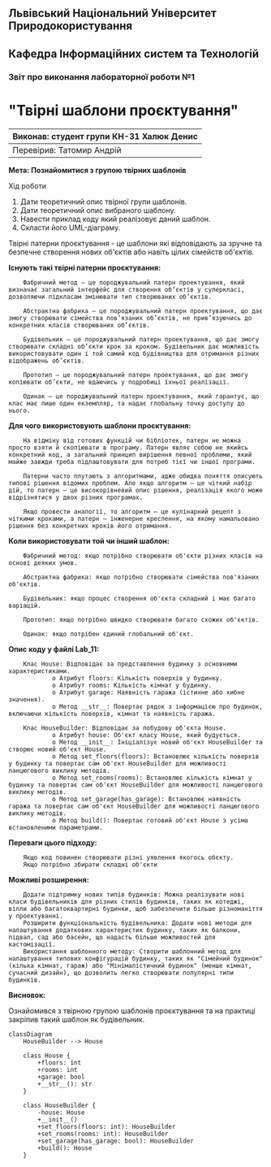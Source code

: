 ## Львівський Національний Університет Природокористування
## Кафедра Інформаційних систем та Технологій



### Звіт про виконання лабораторної роботи №1
# "Твірні шаблони проєктування"



| Виконав: студент групи КН-31 Халюк Денис |
|------------------------------------------|
| Перевірив: Татомир Андрій                |




**Мета: Познайомитися з групою твірних шаблонів**


Хід роботи

1. Дати теоретичний опис твірної групи шаблонів.
2. Дати теоретичний опис вибраного шаблону.
3. Навести приклад коду який реалізовує даний шаблон.
4. Скласти його UML-діаграму.

Твірні патерни проєктування - це шаблони які відповідають за зручне та безпечне створення нових об'єктів або навіть цілих сімейств об'єктів.

**Існують такі твірні патерни проєктування:**

    	Фабричний метод — це породжувальний патерн проектування, який визначає загальний інтерфейс для створення об’єктів у суперкласі, дозволяючи підкласам змінювати тип створюваних об’єктів.

    	Абстрактна фабрика — це породжувальний патерн проектування, що дає змогу створювати сімейства пов’язаних об’єктів, не прив’язуючись до конкретних класів створюваних об’єктів.

    	Будівельник — це породжувальний патерн проектування, що дає змогу створювати складні об’єкти крок за кроком. Будівельник дає можливість використовувати один і той самий код будівництва для отримання різних відображень об’єктів.

    	Прототип — це породжувальний патерн проектування, що дає змогу копіювати об’єкти, не вдаючись у подробиці їхньої реалізації.

    	Одинак — це породжувальний патерн проектування, який гарантує, що клас має лише один екземпляр, та надає глобальну точку доступу до нього.

**Для чого використовують шаблони проєктування:**

    	На відміну від готових функцій чи бібліотек, патерн не можна просто взяти й скопіювати в програму. Патерн являє собою не якийсь конкретний код, а загальний принцип вирішення певної проблеми, який майже завжди треба підлаштовувати для потреб тієї чи іншої програми.

    	Патерни часто плутають з алгоритмами, адже обидва поняття описують типові рішення відомих проблем. Але якщо алгоритм — це чіткий набір дій, то патерн — це високорівневий опис рішення, реалізація якого може відрізнятися у двох різних програмах.

    	Якщо провести аналогії, то алгоритм — це кулінарний рецепт з чіткими кроками, а патерн — інженерне креслення, на якому намальовано рішення без конкретних кроків його отримання.

**Коли використовувати той чи інший шаблон:**

    	Фабричний метод: якщо потрібно створювати об'єкти різних класів на основі деяких умов.

    	Абстрактна фабрика: якщо потрібно створювати сімейства пов'язаних об'єктів.

    	Будівельник: якщо процес створення об'єкта складний і має багато варіацій.

    	Прототип: якщо потрібно швидко створювати багато схожих об'єктів.

    	Одинак: якщо потрібен єдиний глобальний об'єкт.

**Опис коду у файлі Lab_11:**

    	Клас House: Відповідає за представлення будинку з основними характеристиками.
                o Атрибут floors: Кількість поверхів у будинку.
                o Атрибут rooms: Кількість кімнат у будинку.
                o Атрибут garage: Наявність гаража (істинне або хибне значення).
                o Метод __str__: Повертає рядок з інформацією про будинок, включаючи кількість поверхів, кімнат та наявність гаража.

    	Клас HouseBuilder: Відповідає за побудову об'єкта House.
                o Атрибут house: Об'єкт класу House, який будується.
                o Метод __init__: Ініціалізує новий об'єкт HouseBuilder та створює новий об'єкт House.
                o Метод set_floors(floors): Встановлює кількість поверхів у будинку та повертає сам об'єкт HouseBuilder для можливості ланцюгового виклику методів.
                o Метод set_rooms(rooms): Встановлює кількість кімнат у будинку та повертає сам об'єкт HouseBuilder для можливості ланцюгового виклику методів.
                o Метод set_garage(has_garage): Встановлює наявність гаража та повертає сам об'єкт HouseBuilder для можливості ланцюгового виклику методів.
                o Метод build(): Повертає готовий об'єкт House з усіма встановленими параметрами.

**Переваги цього підходу:**

    	Якщо код повинен створювати різні уявлення якогось обєкту.
    	Якщо потрібно збирати складні об'єкти
**Можливі розширення:**

    	Додати підтримку нових типів будинків: Можна реалізувати нові класи будівельників для різних стилів будинків, таких як котеджі, вілли або багатоквартирні будинки, щоб забезпечити більше різноманіття у проектуванні.
    	Розширити функціональність будівельника: Додати нові методи для налаштування додаткових характеристик будинку, таких як балкони, підвал, сад або басейн, що надасть більше можливостей для кастомізації.
    	Використання шаблонного методу: Створити шаблонний метод для налаштування типових конфігурацій будинку, таких як "Сімейний будинок" (кілька кімнат, гараж) або "Мінімалістичний будинок" (менше кімнат, сучасний дизайн), що дозволить легко створювати популярні типи будинків.

**Висновок:**

Ознайомився з твірною групою шаблонів проєктування та на практиці закріпив такий шаблон як будівельник.

```mermaid
classDiagram
    HouseBuilder --> House

    class House {
        +floors: int
        +rooms: int
        +garage: bool
        +__str__(): str
    }

    class HouseBuilder {
        -house: House
        +__init__()
        +set_floors(floors: int): HouseBuilder
        +set_rooms(rooms: int): HouseBuilder
        +set_garage(has_garage: bool): HouseBuilder
        +build(): House
    }


